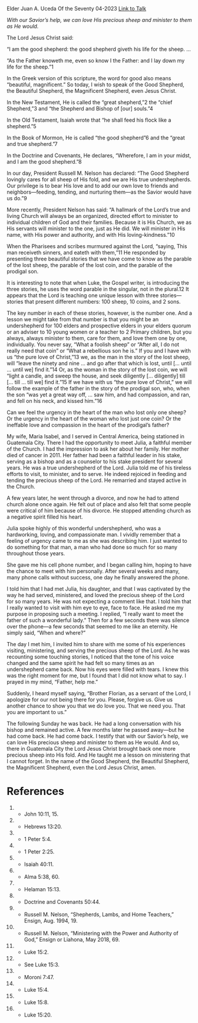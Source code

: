 Elder Juan A. Uceda
Of the Seventy
04-2023
[Link to Talk](https://www.churchofjesuschrist.org/study/general-conference/2023/04/34uceda?lang=eng)

_With our Savior’s help, we can love His precious sheep and minister to them as He would._

The Lord Jesus Christ said:

“I am the good shepherd: the good shepherd giveth his life for the sheep. …

“As the Father knoweth me, even so know I the Father: and I lay down my life for the sheep.”1

In the Greek version of this scripture, the word for good also means “beautiful, magnificent.” So today, I wish to speak of the Good Shepherd, the Beautiful Shepherd, the Magnificent Shepherd, even Jesus Christ.

In the New Testament, He is called the “great shepherd,”2 the “chief Shepherd,”3 and “the Shepherd and Bishop of [our] souls.”4

In the Old Testament, Isaiah wrote that “he shall feed his flock like a shepherd.”5

In the Book of Mormon, He is called “the good shepherd”6 and the “great and true shepherd.”7

In the Doctrine and Covenants, He declares, “Wherefore, I am in your midst, and I am the good shepherd.”8

In our day, President Russell M. Nelson has declared: “The Good Shepherd lovingly cares for all sheep of His fold, and we are His true undershepherds. Our privilege is to bear His love and to add our own love to friends and neighbors—feeding, tending, and nurturing them—as the Savior would have us do.”9

More recently, President Nelson has said: “A hallmark of the Lord’s true and living Church will always be an organized, directed effort to minister to individual children of God and their families. Because it is His Church, we as His servants will minister to the one, just as He did. We will minister in His name, with His power and authority, and with His loving-kindness.”10

When the Pharisees and scribes murmured against the Lord, “saying, This man receiveth sinners, and eateth with them,”11 He responded by presenting three beautiful stories that we have come to know as the parable of the lost sheep, the parable of the lost coin, and the parable of the prodigal son.

It is interesting to note that when Luke, the Gospel writer, is introducing the three stories, he uses the word parable in the singular, not in the plural.12 It appears that the Lord is teaching one unique lesson with three stories—stories that present different numbers: 100 sheep, 10 coins, and 2 sons.

The key number in each of these stories, however, is the number one. And a lesson we might take from that number is that you might be an undershepherd for 100 elders and prospective elders in your elders quorum or an adviser to 10 young women or a teacher to 2 Primary children, but you always, always minister to them, care for them, and love them one by one, individually. You never say, “What a foolish sheep” or “After all, I do not really need that coin” or “What a rebellious son he is.” If you and I have with us “the pure love of Christ,”13 we, as the man in the story of the lost sheep, will “leave the ninety and nine … and go after that which is lost, until [… until … until we] find it.”14 Or, as the woman in the story of the lost coin, we will “light a candle, and sweep the house, and seek diligently [… diligently] till [… till … till we] find it.”15 If we have with us “the pure love of Christ,” we will follow the example of the father in the story of the prodigal son, who, when the son “was yet a great way off, … saw him, and had compassion, and ran, and fell on his neck, and kissed him.”16

Can we feel the urgency in the heart of the man who lost only one sheep? Or the urgency in the heart of the woman who lost just one coin? Or the ineffable love and compassion in the heart of the prodigal’s father?

My wife, Maria Isabel, and I served in Central America, being stationed in Guatemala City. There I had the opportunity to meet Julia, a faithful member of the Church. I had the impression to ask her about her family. Her mother died of cancer in 2011. Her father had been a faithful leader in his stake, serving as a bishop and as a counselor to his stake president for several years. He was a true undershepherd of the Lord. Julia told me of his tireless efforts to visit, to minister, and to serve. He indeed rejoiced in feeding and tending the precious sheep of the Lord. He remarried and stayed active in the Church.

A few years later, he went through a divorce, and now he had to attend church alone once again. He felt out of place and also felt that some people were critical of him because of his divorce. He stopped attending church as a negative spirit filled his heart.

Julia spoke highly of this wonderful undershepherd, who was a hardworking, loving, and compassionate man. I vividly remember that a feeling of urgency came to me as she was describing him. I just wanted to do something for that man, a man who had done so much for so many throughout those years.

She gave me his cell phone number, and I began calling him, hoping to have the chance to meet with him personally. After several weeks and many, many phone calls without success, one day he finally answered the phone.

I told him that I had met Julia, his daughter, and that I was captivated by the way he had served, ministered, and loved the precious sheep of the Lord for so many years. He was not expecting a comment like that. I told him that I really wanted to visit with him eye to eye, face to face. He asked me my purpose in proposing such a meeting. I replied, “I really want to meet the father of such a wonderful lady.” Then for a few seconds there was silence over the phone—a few seconds that seemed to me like an eternity. He simply said, “When and where?”

The day I met him, I invited him to share with me some of his experiences visiting, ministering, and serving the precious sheep of the Lord. As he was recounting some touching stories, I noticed that the tone of his voice changed and the same spirit he had felt so many times as an undershepherd came back. Now his eyes were filled with tears. I knew this was the right moment for me, but I found that I did not know what to say. I prayed in my mind, “Father, help me.”

Suddenly, I heard myself saying, “Brother Florian, as a servant of the Lord, I apologize for our not being there for you. Please, forgive us. Give us another chance to show you that we do love you. That we need you. That you are important to us.”

The following Sunday he was back. He had a long conversation with his bishop and remained active. A few months later he passed away—but he had come back. He had come back. I testify that with our Savior’s help, we can love His precious sheep and minister to them as He would. And so, there in Guatemala City the Lord Jesus Christ brought back one more precious sheep into His fold. And He taught me a lesson on ministering that I cannot forget. In the name of the Good Shepherd, the Beautiful Shepherd, the Magnificent Shepherd, even the Lord Jesus Christ, amen.

# References
1. - John 10:11, 15.
2. - Hebrews 13:20.
3. - 1 Peter 5:4.
4. - 1 Peter 2:25.
5. - Isaiah 40:11.
6. - Alma 5:38, 60.
7. - Helaman 15:13.
8. - Doctrine and Covenants 50:44.
9. - Russell M. Nelson, “Shepherds, Lambs, and Home Teachers,” Ensign, Aug. 1994, 19.
10. - Russell M. Nelson, “Ministering with the Power and Authority of God,” Ensign or Liahona, May 2018, 69.
11. - Luke 15:2.
12. - See Luke 15:3.
13. - Moroni 7:47.
14. - Luke 15:4.
15. - Luke 15:8.
16. - Luke 15:20.